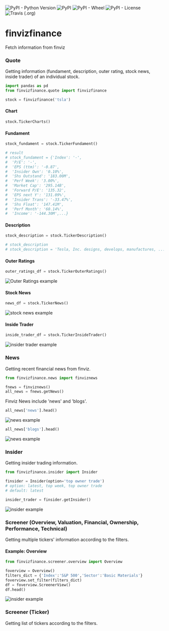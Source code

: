 ![PyPI - Python Version](https://img.shields.io/pypi/pyversions/finvizfinance)
![PyPI](https://img.shields.io/pypi/v/finvizfinance?color=green)
![PyPI - Wheel](https://img.shields.io/pypi/wheel/finvizfinance)
![PyPI - License](https://img.shields.io/pypi/l/finvizfinance?color=gre)
![Travis (.org)](https://img.shields.io/travis/lit26/finvizfinance)

# finvizfinance

Fetch information from finviz

### Quote

Getting information (fundament, description, outer rating, stock news, inside trader) of an individual stock.

```python
import pandas as pd
from finvizfinance.quote import finvizfinance

stock = finvizfinance('tsla')
```

#### Chart
```python
stock.TickerCharts()
```

#### Fundament
```python
stock_fundament = stock.TickerFundament()

# result
# stock_fundament = {'Index': '-',
#  'P/E': '-',
#  'EPS (ttm)': '-0.87',
#  'Insider Own': '0.10%',
#  'Shs Outstand': '183.00M',
#  'Perf Week': '3.00%',
#  'Market Cap': '295.14B',
#  'Forward P/E': '135.32',
#  'EPS next Y': '131.09%',
#  'Insider Trans': '-33.47%',
#  'Shs Float': '147.41M',
#  'Perf Month': '60.14%',
#  'Income': '-144.30M',...}
```

#### Description
```python
stock_description = stock.TickerDescription()

# stock_description
# stock_description = 'Tesla, Inc. designs, develops, manufactures, ...'
```

#### Outer Ratings
```python
outer_ratings_df = stock.TickerOuterRatings()
``` 
![Outer Ratings example](asset/outer_rating.png)
#### Stock News
```python
news_df = stock.TickerNews()
```
![stock news example](asset/stock_news.png)

#### Inside Trader
```python
inside_trader_df = stock.TickerInsideTrader()
```
![insider trader example](asset/insider_trader.png)

### News

Getting recent financial news from finviz.

```python
from finvizfinance.news import finviznews

fnews = finviznews()
all_news = fnews.getNews()
```
Finviz News include 'news' and 'blogs'.
```python
all_news['news'].head()
```
![news example](asset/news_news.png)
```python
all_news['blogs'].head()
```
![news example](asset/news_blogs.png)

### Insider

Getting insider trading information.

```python
from finvizfinance.insider import Insider

finsider = Insider(option='top owner trade')
# option: latest, top week, top owner trade
# default: latest

insider_trader = finsider.getInsider()
```
![insider example](asset/insider.png)

### Screener (Overview, Valuation, Financial, Ownership, Performance, Technical)

Getting multiple tickers' information according to the filters.

#### Example: Overview

```python
from finvizfinance.screener.overview import Overview

foverview = Overview()
filters_dict = {'Index':'S&P 500','Sector':'Basic Materials'}
foverview.set_filter(filters_dict)
df = foverview.ScreenerView()
df.head()
```
![insider example](asset/screen_overview.png)

### Screener (Ticker)

Getting list of tickers according to the filters.

